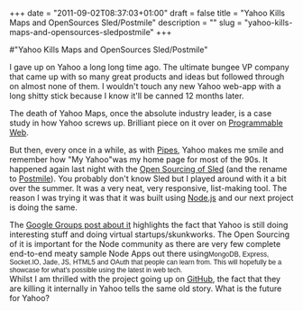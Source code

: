 +++
date = "2011-09-02T08:37:03+01:00"
draft = false
title = "Yahoo Kills Maps and OpenSources Sled/Postmile"
description = ""
slug = "yahoo-kills-maps-and-opensources-sledpostmile"
+++

#"Yahoo Kills Maps and OpenSources Sled/Postmile"


 I gave up on Yahoo a long long time ago. The ultimate bungee VP company that came up with so many great products and ideas but followed through on almost none of them. I wouldn&#39;t touch any new Yahoo web-app with a long shitty stick because I know it&#39;ll be canned 12 months later. <p /><div>The death of Yahoo Maps, once the absolute industry leader, is a case study in how Yahoo screws up. Brilliant piece on it over on <a href="http://blog.programmableweb.com/2011/09/02/yahoo-maps-api-so-long-old-friend">Programmable Web</a>.</div> <p /><div>But then, every once in a while, as with <a href="http://pipes.yahoo.com/pipes/">Pipes</a>, Yahoo makes me smile and remember how &quot;My Yahoo&quot;was my home page for most of the 90s. It happened again last night with the <a href="http://groups.google.com/group/nodejs/browse_thread/thread/90dde0c7ce9681e4">Open Sourcing of Sled</a> (and the rename to <a href="https://github.com/hueniverse/postmile">Postmile</a>). You probably don&#39;t know Sled but I played around with it a bit over the summer. It was a very neat, very responsive, list-making tool. The reason I was trying it was that it was built using <a href="http://Node.js">Node.js</a> and our next project is doing the same.</div> <p /><div>The <a href="http://groups.google.com/group/nodejs/browse_thread/thread/90dde0c7ce9681e4">Google Groups post about it</a> highlights the fact that Yahoo is still doing interesting stuff and doing virtual startups/skunkworks. The Open Sourcing of it is important for the Node community as there are very few complete end-to-end meaty sample Node Apps out there using<span style="font-family: arial, sans-serif; font-size: 12px; background-color: rgb(255, 255, 255);">MongoDB, Express, Socket.IO, Jade, JS, HTML5 and OAuth that people can learn from. This will hopefully be a showcase for what&#39;s possible using the latest in web tech.</span></div> <div></div><div>Whilst I am thrilled with the project going up on <a href="https://github.com/hueniverse/postmile">GitHub</a>, the fact that they are killing it internally in Yahoo tells the same old story. What is the future for Yahoo?</div>
 